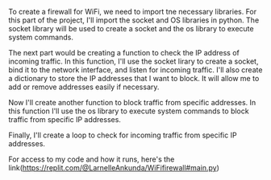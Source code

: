 To create a firewall for WiFi, we need to import tne necessary libraries. For this part of the project, I'll import the socket and OS libraries in python. The socket library will be used to create a socket and the os library to execute system commands.

The next part would be creating a function to check the IP address of incoming traffic. In this function, I'll use the socket lirary to create a socket, bind it to the network interface, and listen for incoming traffic. I'll also create a dictionary to store the IP addresses that I want to block. It will allow me to add or remove addresses easily if necessary. 

Now I'll create another function to block traffic from specific addresses. In this function I'll use the os library to execute system commands to block traffic from specific IP addresses.

Finally, I'll create a loop to check for incoming traffic from specific IP addresses.

For access to my code and how it runs, here's the link(https://replit.com/@LarnelleAnkunda/WiFifirewall#main.py)
